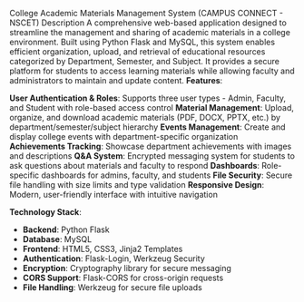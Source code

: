 College Academic Materials Management System (CAMPUS CONNECT - NSCET)
Description
A comprehensive web-based application designed to streamline the management and sharing of academic materials in a college environment. Built using Python Flask and MySQL, this system enables efficient organization, upload, and retrieval of educational resources categorized by Department, Semester, and Subject. It provides a secure platform for students to access learning materials while allowing faculty and administrators to maintain and update content.
**Features**:

  **User Authentication & Roles**: Supports three user types - Admin, Faculty, and Student with role-based access control
  **Material Management**: Upload, organize, and download academic materials (PDF, DOCX, PPTX, etc.) by department/semester/subject hierarchy
  **Events Management**: Create and display college events with department-specific organization
  **Achievements Tracking**: Showcase department achievements with images and descriptions
  **Q&A System**: Encrypted messaging system for students to ask questions about materials and faculty to respond
  **Dashboards**: Role-specific dashboards for admins, faculty, and students
  **File Security**: Secure file handling with size limits and type validation
  **Responsive Design**: Modern, user-friendly interface with intuitive navigation
 
  **Technology Stack**:
- **Backend**: Python Flask
- **Database**: MySQL
- **Frontend**: HTML5, CSS3, Jinja2 Templates
- **Authentication**: Flask-Login, Werkzeug Security
- **Encryption**: Cryptography library for secure messaging
- **CORS Support**: Flask-CORS for cross-origin requests
- **File Handling**: Werkzeug for secure file uploads
